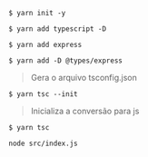 ```
$ yarn init -y
```
```
$ yarn add typescript -D
```
```
$ yarn add express
```
```
$ yarn add -D @types/express
```
> Gera o arquivo tsconfig.json
```
$ yarn tsc --init
```
> Inicializa a conversão para js
```
$ yarn tsc
```
```
node src/index.js
```